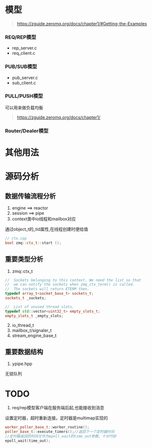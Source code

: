 # 模型

> https://zguide.zeromq.org/docs/chapter1/#Getting-the-Examples

### REQ/REP模型
* rep_server.c
* req_client.c

### PUB/SUB模型
* pub_server.c
* sub_client.c

### PULL/PUSH模型

可以用来做负载均衡

> https://zguide.zeromq.org/docs/chapter1/

### Router/Dealer模型

# 其他用法

# 源码分析

## 数据传输流程分析
1. engine ==> reactor
2. session ==> pipe
3. context类中io线程和mailbox对应

通过object_t的_tid属性,在线程创建时便给值
```C++
// ctx.cpp
bool zmq::ctx_t::start ();
```

## 重要类型分析
1. zmq::ctx_t
```C++
//  Sockets belonging to this context. We need the list so that
//  we can notify the sockets when zmq_ctx_term() is called.
//  The sockets will return ETERM then.
typedef array_t<socket_base_t> sockets_t;
sockets_t _sockets;

//  List of unused thread slots.
typedef std::vector<uint32_t> empty_slots_t;
empty_slots_t _empty_slots;
```
2. io_thread_t
3. mailbox_t/signaler_t
4. stream_engine_base_t

## 重要数据结构
1. ypipe.hpp

无锁队列

# TODO
1. req/rep模型客户端在服务端后起,也能接收到消息

设置定时器，超时重新连接。定时器是multimap实现的
```C++
worker_poller_base_t::worker_routine();
poller_base_t::execute_timers();//返回下一个定时器时间
//定时器返回的时间又作为epoll_wait的time_out参数，十分巧妙
epoll_wait(time_out);
```
